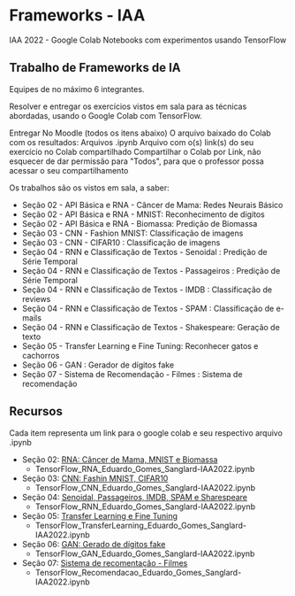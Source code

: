 Frameworks - IAA
======

IAA 2022 - Google Colab Notebooks com experimentos usando TensorFlow


Trabalho de Frameworks de IA
------

Equipes de no máximo 6 integrantes. 

Resolver e entregar os exercícios vistos em sala para as técnicas abordadas, usando o Google Colab com TensorFlow. 


Entregar No Moodle (todos os itens abaixo)
O arquivo baixado do Colab com os resultados: Arquivos .ipynb
Arquivo com o(s) link(s) do seu exercício no Colab compartilhado
Compartilhar o Colab por Link, não esquecer de dar permissão para "Todos", para que o professor possa acessar o seu compartilhamento


Os trabalhos são os vistos em sala, a saber:

- Seção 02 - API Básica e RNA - Câncer de Mama: Redes Neurais Básico 
- Seção 02 - API Básica e RNA - MNIST: Reconhecimento de dígitos
- Seção 02 - API Básica e RNA - Biomassa: Predição de Biomassa
- Seção 03 - CNN - Fashion MNIST: Classificação de imagens
- Seção 03 - CNN - CIFAR10 : Classificação de imagens
- Seção 04 - RNN e Classificação de Textos - Senoidal : Predição de Série Temporal
- Seção 04 - RNN e Classificação de Textos - Passageiros : Predição de Série Temporal
- Seção 04 - RNN e Classificação de Textos - IMDB : Classificação de reviews
- Seção 04 - RNN e Classificação de Textos - SPAM : Classificação de e-mails
- Seção 04 - RNN e Classificação de Textos - Shakespeare: Geração de texto
- Seção 05 - Transfer Learning e Fine Tuning: Reconhecer gatos e cachorros
- Seção 06 - GAN : Gerador de dígitos fake
- Seção 07 - Sistema de Recomendação - Filmes : Sistema de recomendação

Recursos
------

Cada item representa um link para o google colab e seu respectivo arquivo .ipynb

- Seção 02: [RNA: Câncer de Mama, MNIST e Biomassa](https://drive.google.com/file/d/1LB-iGtfkSkUMSaJKStT7CGI_c1OqZHqM/view?usp=sharing "Seção 2")
    - TensorFlow_RNA_Eduardo_Gomes_Sanglard-IAA2022.ipynb
- Seção 03: [CNN: Fashin MNIST, CIFAR10](https://drive.google.com/file/d/1mnjXU2CNlfe-DC5qiHk1UB-LWaMkv9UR/view?usp=sharing "Seção 3")
    - TensorFlow_CNN_Eduardo_Gomes_Sanglard-IAA2022.ipynb
- Seção 04: [Senoidal, Passageiros, IMDB, SPAM e Sharespeare](https://drive.google.com/file/d/1mnjXU2CNlfe-DC5qiHk1UB-LWaMkv9UR/view?usp=sharing "Seção 4")
    - TensorFlow_RNN_Eduardo_Gomes_Sanglard-IAA2022.ipynb
- Seção 05: [Transfer Learning e Fine Tuning](https://drive.google.com/file/d/1Zq2ULyVukjWSy630Vy7g6wotT_rwXTRD/view?usp=sharing "Seção 5")
    - TensorFlow_TransferLearning_Eduardo_Gomes_Sanglard-IAA2022.ipynb
- Seção 06: [GAN:  Gerado de dígitos fake](https://drive.google.com/file/d/1ILuigWc-RanKXPd27VHbp1lShWf3b3Vz/view?usp=sharing "Seção 6")
    - TensorFlow_GAN_Eduardo_Gomes_Sanglard-IAA2022.ipynb
- Seção 07: [Sistema de recomentação - Filmes](https://drive.google.com/file/d/1cT6p4Kg3rNu9MtvKrcS8x1Hb-7g4VRBk/view?usp=sharing "Seção 7")
    - TensorFlow_Recomendacao_Eduardo_Gomes_Sanglard-IAA2022.ipynb